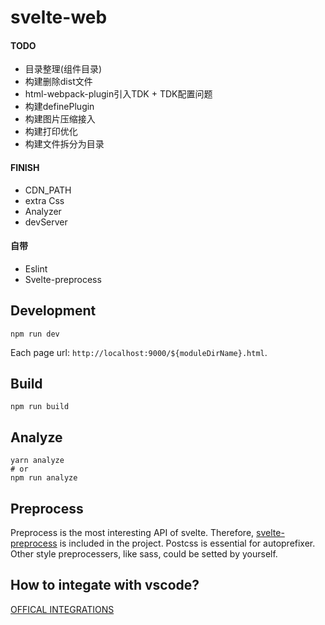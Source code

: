 # svelte-web

#### TODO
- 目录整理(组件目录)
- 构建删除dist文件
- html-webpack-plugin引入TDK + TDK配置问题
- 构建definePlugin
- 构建图片压缩接入
- 构建打印优化
- 构建文件拆分为目录

#### FINISH
- CDN_PATH
- extra Css
- Analyzer
- devServer

#### 自带
- Eslint
- Svelte-preprocess

## Development

```shell
npm run dev
```

Each page url: `http://localhost:9000/${moduleDirName}.html`.

## Build

```shell
npm run build
```

## Analyze

```shell
yarn analyze
# or
npm run analyze
```

## Preprocess

Preprocess is the most interesting API of svelte. Therefore, [svelte-preprocess](https://github.com/kaisermann/svelte-preprocess) is included in the project. Postcss is essential for autoprefixer. Other style preprocessers, like sass, could be setted by yourself. 

## How to integate with vscode?

[OFFICAL INTEGRATIONS](https://github.com/sveltejs/eslint-plugin-svelte3/blob/master/INTEGRATIONS.md)

